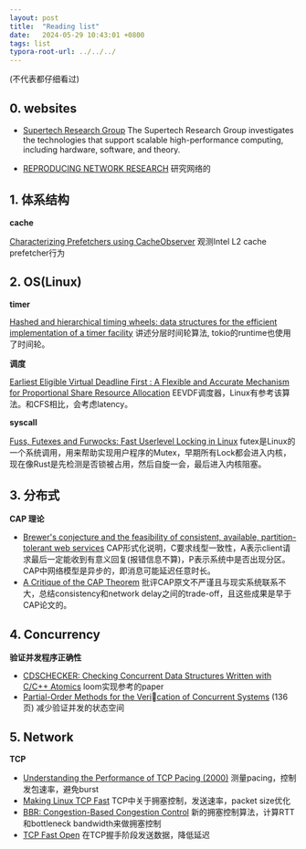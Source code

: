 ```yaml
---
layout: post
title:  "Reading list"
date:   2024-05-29 10:43:01 +0800
tags: list
typora-root-url: ../../../
---
```




(不代表都仔细看过)



## 0. websites

* [Supertech Research Group](http://supertech.mit.edu/)  The Supertech Research Group investigates the technologies that support scalable high-performance computing, including hardware, software, and theory.

* [REPRODUCING NETWORK RESEARCH](https://reproducingnetworkresearch.wordpress.com/) 研究网络的

## 1. 体系结构

**cache**

[Characterizing Prefetchers using CacheObserver](https://hal.science/hal-03798500/file/sbac-pad22_didier.pdf) 观测Intel L2 cache prefetcher行为



## 2. OS(Linux)

**timer**

[Hashed and hierarchical timing wheels: data structures for the efficient implementation of a timer facility](https://dl.acm.org/doi/10.1145/41457.37504) 讲述分层时间轮算法, tokio的runtime也使用了时间轮。

**调度**

[Earliest Eligible Virtual Deadline First : A Flexible and Accurate Mechanism for Proportional Share Resource Allocation](https://citeseerx.ist.psu.edu/document?repid=rep1&type=pdf&doi=805acf7726282721504c8f00575d91ebfd750564) EEVDF调度器，Linux有参考该算法。和CFS相比，会考虑latency。

**syscall**

[Fuss, Futexes and Furwocks: Fast Userlevel Locking in Linux](https://www.kernel.org/doc/ols/2002/ols2002-pages-479-495.pdf) futex是Linux的一个系统调用，用来帮助实现用户程序的Mutex，早期所有Lock都会进入内核，现在像Rust是先检测是否锁被占用，然后自旋一会，最后进入内核阻塞。



## 3. 分布式

**CAP 理论**

* [Brewer's conjecture and the feasibility of consistent, available, partition-tolerant web services](https://users.ece.cmu.edu/~adrian/731-sp04/readings/GL-cap.pdf) CAP形式化说明，C要求线型一致性，A表示client请求最后一定能收到有意义回复(报错信息不算)，P表示系统中是否出现分区。CAP中网络模型是异步的，即消息可能延迟任意时长。
* [A Critique of the CAP Theorem](https://www.cl.cam.ac.uk/research/dtg/archived/files/publications/public/mk428/cap-critique.pdf) 批评CAP原文不严谨且与现实系统联系不大，总结consistency和network delay之间的trade-off，且这些成果是早于CAP论文的。 

## 4. Concurrency

**验证并发程序正确性**

* [CDSCHECKER: Checking Concurrent Data Structures Written with C/C++ Atomics](http://demsky.eecs.uci.edu/publications/c11modelcheck.pdf) loom实现参考的paper
* [Partial-Order Methods for the Verication of Concurrent Systems](https://patricegodefroid.github.io/public_psfiles/thesis.pdf) (136页) 减少验证并发的状态空间

## 5. Network

**TCP** 

* [Understanding the Performance of TCP Pacing (2000)](https://homes.cs.washington.edu/~tom/pubs/pacing.pdf) 测量pacing，控制发包速率，避免burst
* [Making Linux TCP Fast](https://netdevconf.org/1.2/papers/bbr-netdev-1.2.new.new.pdf) TCP中关于拥塞控制，发送速率，packet size优化
* [BBR: Congestion-Based Congestion Control](https://queue.acm.org/detail.cfm?id=3022184) 新的拥塞控制算法，计算RTT和bottleneck bandwidth来做拥塞控制
* [TCP Fast Open](https://conferences.sigcomm.org/co-next/2011/papers/1569470463.pdf) 在TCP握手阶段发送数据，降低延迟
